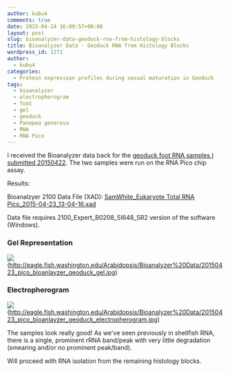 ```yaml
---
author: kubu4
comments: true
date: 2015-04-24 16:09:57+00:00
layout: post
slug: bioanalyzer-data-geoduck-rna-from-histology-blocks
title: Bioanalyzer Data - Geoduck RNA from Histology Blocks
wordpress_id: 1271
author:
  - kubu4
categories:
  - Protein expression profiles during sexual maturation in Geoduck
tags:
  - bioanalyzer
  - electropherogram
  - foot
  - gel
  - geoduck
  - Panopea generosa
  - RNA
  - RNA Pico
---
```


I received the Bioanalyzer data back for the [geoduck foot RNA samples I submitted 20150422](2015/04/22/bioanalyzer-submission-geoduck-rna-from-histology-blocks.html). The two samples were run on the RNA Pico chip assay.



Results:

Bioanalzyer 2100 Data File (XAD): [SamWhite_Eukaryote Total RNA Pico_2015-04-23_13-04-16.xad](https://eagle.fish.washington.edu/Arabidopsis/Bioanalyzer%20Data/SamWhite_Eukaryote%20Total%20RNA%20Pico_2015-04-23_13-04-16.xad)

Data file requires 2100_Expert_B0208_SI648_SR2 version of the software (Windows).



### Gel Representation



![](https://eagle.fish.washington.edu/Arabidopsis/Bioanalyzer%20Data/20150423_pico_bioanlayzer_geoduck_gel.jpg)(http://eagle.fish.washington.edu/Arabidopsis/Bioanalyzer%20Data/20150423_pico_bioanlayzer_geoduck_gel.jpg)





### Electropherogram



![](https://eagle.fish.washington.edu/Arabidopsis/Bioanalyzer%20Data/20150423_pico_bioanlayzer_geoduck_electropherogram.jpg)(http://eagle.fish.washington.edu/Arabidopsis/Bioanalyzer%20Data/20150423_pico_bioanlayzer_geoduck_electropherogram.jpg)



The samples look really good! As we've seen previously in shellfish RNA, there is a single, prominent rRNA band/peak with very little degradation (smearing and/or no prominent peak/band).

Will proceed with RNA isolation from the remaining histology blocks.
